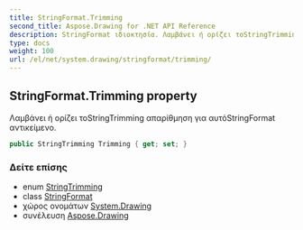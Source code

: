 ```yaml
---
title: StringFormat.Trimming
second_title: Aspose.Drawing for .NET API Reference
description: StringFormat ιδιοκτησία. Λαμβάνει ή ορίζει τοStringTrimming απαρίθμηση για αυτόStringFormat αντικείμενο.
type: docs
weight: 100
url: /el/net/system.drawing/stringformat/trimming/
---
```

## StringFormat.Trimming property

Λαμβάνει ή ορίζει τοStringTrimming απαρίθμηση για αυτόStringFormat αντικείμενο.

```csharp
public StringTrimming Trimming { get; set; }
```

### Δείτε επίσης

* enum [StringTrimming](../../stringtrimming/)
* class [StringFormat](../)
* χώρος ονομάτων [System.Drawing](../../stringformat/)
* συνέλευση [Aspose.Drawing](../../../)


